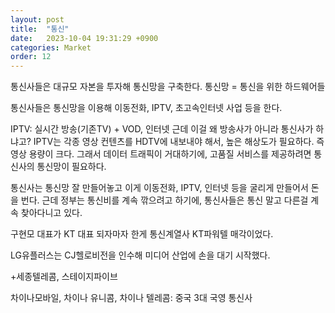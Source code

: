 ```yaml
---
layout: post
title:  "통신"
date:   2023-10-04 19:31:29 +0900
categories: Market
order: 12
---
```


통신사들은 대규모 자본을 투자해 통신망을 구축한다.
통신망 = 통신을 위한 하드웨어들

통신사들은 통신망을 이용해 이동전화, IPTV, 초고속인터넷 사업 등을 한다.

IPTV: 실시간 방송(기존TV) + VOD, 인터넷
근데 이걸 왜 방송사가 아니라 통신사가 하냐고?
IPTV는 각종 영상 컨텐츠를 HDTV에 내보내야 해서, 높은 해상도가 필요하다. 즉 영상 용량이 크다.
그래서 데이터 트래픽이 거대하기에, 고품질 서비스를 제공하려면 통신사의 통신망이 필요하다.


통신사는 통신망 잘 만들어놓고 이게 이동전화, IPTV, 인터넷 등을 굴리게 만들어서 돈을 번다.
근데 정부는 통신비를 계속 깎으려고 하기에, 통신사들은 통신 말고 다른걸 계속 찾아다니고 있다.

구현모 대표가 KT 대표 되자마자 한게 통신계열사 KT파워텔 매각이었다.

LG유플러스는 CJ헬로비전을 인수해 미디어 산업에 손을 대기 시작했다.

+세종텔레콤, 스테이지파이브

차이나모바일, 차이나 유니콤, 차이나 텔레콤: 중국 3대 국영 통신사